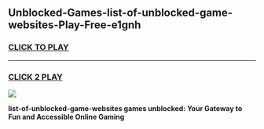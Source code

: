 
## Unblocked-Games-list-of-unblocked-game-websites-Play-Free-e1gnh
<h3>
<a href="https://premium76.site?title=list-of-unblocked-game-websites&ref=20M">CLICK TO PLAY</a></h3>
<hr>

<h3>
<a href="https://premium76.site?title=list-of-unblocked-game-websites&ref=20M">CLICK 2 PLAY</a>
  
</h3>

<a href="https://premium76.site?title=list-of-unblocked-game-websites&ref=19M"><img src="https://clearcache.store/games.png"></a>


**list-of-unblocked-game-websites games unblocked: Your Gateway to Fun and Accessible Online Gaming**
